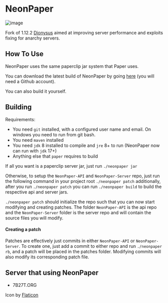 # NeonPaper
![image](https://user-images.githubusercontent.com/101444336/177084504-83f74460-52c3-46f1-8feb-7fc3cfa93a42.png)

Fork of 1.12.2 [Dionysus](https://github.com/nopjmp/Dionysus) aimed at improving server performance and exploits fixing for anarchy servers.

## How To Use

NeonPaper uses the same paperclip jar system that Paper uses.

You can download the latest build of NeonPaper by going [here](https://github.com/hungnguyennaz/NeonPaper/actions) (you will need a Github account).

You can also build it yourself.

## Building

Requirements:

- You need `git` installed, with a configured user name and email.
  On windows you need to run from git bash.
- You need `maven` installed
- You need `jdk` 8 installed to compile and `jre` 8+ to run (NeonPaper now can run with `jdk` 17+) 
- Anything else that `paper` requires to build

If all you want is a paperclip server jar, just run `./neonpaper jar`

Otherwise, to setup the `NeonPaper-API` and `NeonPaper-Server` repo, just run the following command
in your project root `./neonpaper patch` additionally, after you run `./neonpaper patch` you can run `./neonpaper build` to build the
respective api and server jars.

`./neonpaper patch` should initialize the repo such that you can now start modifying and creating
patches. The folder `NeonPaper-API` is the api repo and the `NeonPaper-Server` folder
is the server repo and will contain the source files you will modify.

#### Creating a patch

Patches are effectively just commits in either `NeonPaper-API` or `NeonPaper-Server`.
To create one, just add a commit to either repo and run `./neonpaper rb`, and a
patch will be placed in the patches folder. Modifying commits will also modify its
corresponding patch file.

## Server that using NeonPaper
- 7B27T.ORG

Icon by [Flaticon](https://www.flaticon.com)
